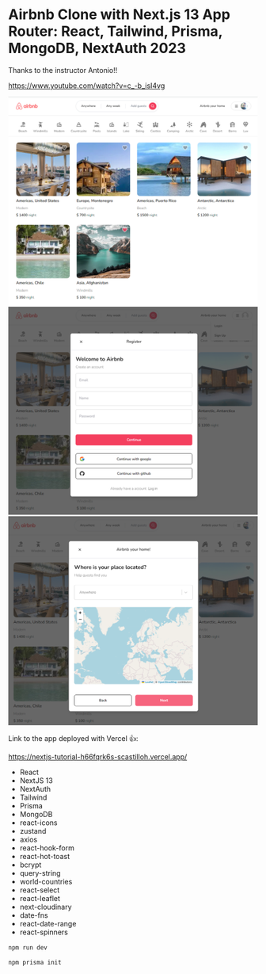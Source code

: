 # Airbnb Clone with Next.js 13 App Router: React, Tailwind, Prisma, MongoDB, NextAuth 2023

Thanks to the instructor Antonio!!

https://www.youtube.com/watch?v=c_-b_isI4vg

<img src="image.png" alt="nextjs" width="600">
<img src="image2.png" alt="nextjs" width="600">
<img src="image3.png" alt="nextjs" width="600">

Link to the app deployed with Vercel 👍:

https://nextjs-tutorial-h66fqrk6s-scastilloh.vercel.app/

- React
- NextJS 13
- NextAuth
- Tailwind
- Prisma
- MongoDB
- react-icons
- zustand
- axios
- react-hook-form
- react-hot-toast
- bcrypt
- query-string
- world-countries
- react-select
- react-leaflet
- next-cloudinary
- date-fns
- react-date-range
- react-spinners

```
npm run dev
```

```
npm prisma init
```

